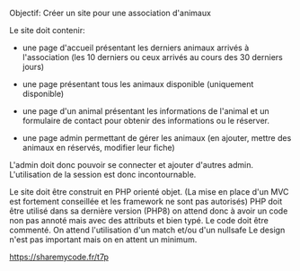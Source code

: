 Objectif: Créer un site pour une association d'animaux

Le site doit contenir:

- une page d'accueil présentant les derniers animaux arrivés à l'association (les 10 derniers ou ceux arrivés au cours des 30 derniers jours)

- une page présentant tous les animaux disponible (uniquement disponible)

- une page d'un animal présentant les informations de l'animal et un formulaire de contact pour obtenir des informations ou le réserver.

- une page admin permettant de gérer les animaux (en ajouter, mettre des animaux en réservés, modifier leur fiche)

L'admin doit donc pouvoir se connecter et ajouter d'autres admin.
L'utilisation de la session est donc incontournable.

Le site doit être construit en PHP orienté objet. (La mise en place d'un MVC est fortement conseillée et les framework ne sont pas autorisés)
PHP doit être utilisé dans sa dernière version (PHP8) on attend donc à avoir un code non pas annoté mais avec des attributs et bien typé.
Le code doit être commenté.
On attend l'utilisation d'un match et/ou d'un nullsafe
Le design n'est pas important mais on en attent un minimum.

https://sharemycode.fr/t7p
